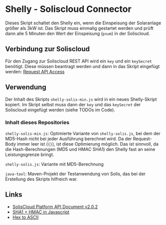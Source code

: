 # Shelly - Soliscloud Connector

Dieses Skript schaltet den Shelly ein, wenn die Einspeisung der Solaranlage größer als 3kW ist.
Das Skript muss einmalig gestartet werden und prüft dann alle 5 Minuten den Wert der Einspeisung (`psum`) in der Soliscloud.


## Verbindung zur Soliscloud

Für den Zugang zur Soliscloud REST API wird ein `key` und ein `keySecret` benötigt. Diese müssen beantragt werden und dann in das Skript eingefügt werden: [Request API Access](https://solis-service.solisinverters.com/en/support/solutions/articles/44002212561-request-api-access-soliscloud)

## Verwendung
Der Inhalt des Skripts `shelly-solis-min.js` wird in ein neues Shelly-Skript kopiert.
Im Skript selbst muss dann der `key` und das `keySecret` der Soliscloud eingefügt werden (siehe TODOs im Code).

### Inhalt dieses Repositories
`shelly-solis-min.js`: Optimierte Variante von `shelly-solis.js`, bei dem der MD5-Hash nicht bei jeder Ausführung berechnet wird. Da der Request-Body immer leer ist (`{}`), ist diese Optimierung möglich. Das ist sinnvoll, da die Hash-Berechnungen (MD5 und HMAC SHA1) den Shelly fast an seine Leistungsgrenze bringt.

`shelly-solis.js`: Variante mit MD5-Berechnung

`java-tool`: Maven-Projekt der Testanwendung von Solis, das bei der Erstellung des Skripts hilfreich war.


## Links
- [SolisCloud Platform API Document v2.0.2](https://oss.soliscloud.com/templet/SolisCloud%20Platform%20API%20Document%20V2.0.2.pdf)
- [SHA1 + HMAC in Javascript](https://gist.github.com/Seldaek/1730205)
- [Hex to ASCII](https://stackoverflow.com/a/3745677)

